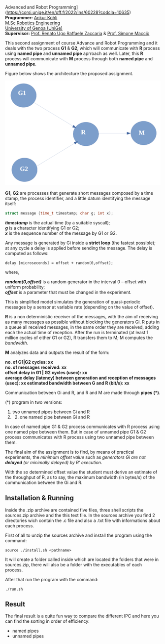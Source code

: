Advanced and Robot Programming](https://corsi.unige.it/en/off.f/2022/ins/60228?codcla=10635)<br>
**Programmer:** [Ankur Kohli](https://github.com/ankurkohli007)<br>
[M.Sc Robotics Engineering](https://corsi.unige.it/corsi/10635)<br>
[University of Genoa (UniGe)](https://unige.it/en)<br>
**Supervisor:** [Prof. Renato Ugo Raffaele Zaccaria](https://rubrica.unige.it/personale/VUFOXVhs) & [Prof. Simone Macciò](https://rubrica.unige.it/personale/UUNAWFho)

This second assignment of course Advance and Robot Programming and it deals with the two process **G1** & **G2**, which will communicate with **R** process using **named pipe** and **unnamed pipe** aprroach as well. Later, this **R** process will communicate with **M** process through both **named pipe** and **unnamed pipe**.

Figure below shows the architecture the proposed assignment. 

![alt text](image1.png)

**G1**, **G2** are processes that generate short messages composed by a time stamp, the process identifier, and a little datum identifying the message itself:

```c
struct message {time_t timestamp; char g; int x);
```

***timestamp*** is the actual time (by a suitable syscall); <br>
***g*** is a character identifying G1 or G2; <br>
***x*** is the sequence number of the message by G1 or G2. <br>

Any message is generated by Gi inside a **strict loop** (the fastest possible); at any cycle a delay is applied before sending the message. The delay is computed as follows:


```
delay [microseconds] = offset + random(0,offset);
```
where, <br>

***random(0,offset)*** is a random generator in the interval 0 – offset with uniform probability; <br>
***offset*** is a parameter that must be changed in the experiment. <br>

This is simplified model simulates the generation of quasi-periodic messages by a sensor at variable rate (depending on the value of offset).

**R** is a non deterministic receiver of the messages, with the aim of receiving as many messages as possible without blocking the generators Gi. R puts in a queue all received messages, in the same order they are received, adding each the actual time of reception. After the run is terminated (at least 1 million cycles of either G1 or G2), R transfers them to M; M computes the *bandwidth*. 

**M** analyzes data and outputs the result of the form: 

**no. of G1|G2 cycles: xx <br>
no. of messages received: xx <br>
offset delay in G1 | G2 cycles (usec): xx <br>
average delay (latency) between generation and reception of messages (usec): xx estimated bandwidth between G and R (bit/s): xx** <br>

Communication between Gi and R, and R and M are made through **pipes (*)**.

(*) program in two versions: 
1. two unnamed pipes between Gi and R <br>
2. 2. one named pipe between Gi and R

In case of named pipe G1 & G2 process communicates with R process using one named pipe between them. But in case of unnamed pipe G1 & G2 process communicates with R process using two unnamed pipe between them.

The final aim of the assignment is to find, by means of practical experiments, the *minimum offset value* such as *generators Gi are not **delayed** (or minimally delayed) by R’ execution*.

With the so determined offset value the student must derive an estimate of the throughput of R, as to say, the maximum bandwidth (in bytes/s) of the communication between the Gi and R.

## Installation & Running ## 

Inside the .zip archive are contained five files, three shell scripts the sources.zip archive and the this text file. In the sources archive you find 2 directories wich contain the .c file and also a .txt file with  informations about each process.

First of all to unzip the sources archive and install the program using the command:

```
source ./install.sh <pathname>
```

It will create a folder called <pathname> inside which are located the folders that were in sources.zip, there will also be a folder with the executables of each process.

After that run the program with the command:
  
```
./run.sh
```

## Result
  
The final result is a quite fun way to compare the different IPC and here you can find the sorting in order of efficiency:

* named pipes
* unnamed pipes



